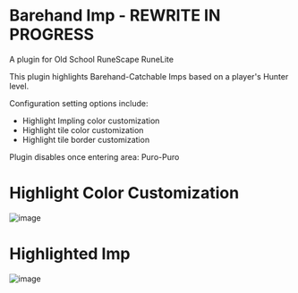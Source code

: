 # Barehand Imp - REWRITE IN PROGRESS

A plugin for Old School RuneScape RuneLite

This plugin highlights Barehand-Catchable Imps based on a player's Hunter level.

Configuration setting options include:
- Highlight Impling color customization
- Highlight tile color customization
- Highlight tile border customization

Plugin disables once entering area: Puro-Puro

# Highlight Color Customization
![image](https://github.com/user-attachments/assets/9df6bc6c-7947-43b9-9363-15c26e7e2357)

# Highlighted Imp
![image](https://github.com/user-attachments/assets/32013a4f-efb2-4150-87cf-140b3a478622)

